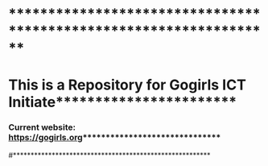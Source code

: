 # ******************************************************************
# This is a Repository for Gogirls ICT Initiate***********************
### Current website: https://gogirls.org******************************
#********************************************************